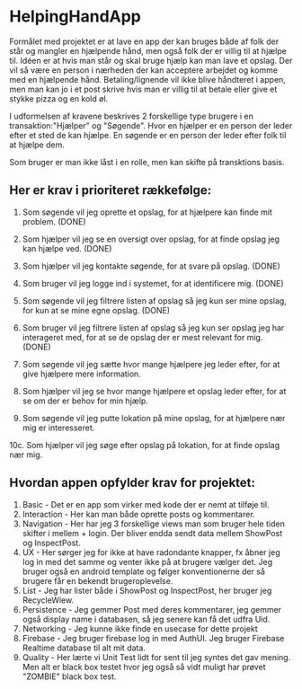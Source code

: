 # HelpingHandApp


Formålet med projektet er at lave en app der kan bruges både af folk der står og mangler en hjælpende hånd, men også folk der er villig til at hjælpe til.
Idéen er at hvis man står og skal bruge hjælp kan man lave et opslag. Der vil så være en person i nærheden der kan acceptere arbejdet og komme med en hjælpende hånd.
Betaling/lignende vil ikke blive håndteret i appen, men man kan jo i et post skrive hvis man er villig til at betale eller give et stykke pizza og en kold øl. 



I udformelsen af kravene beskrives 2 forskellige type brugere i en transaktion:"Hjælper" og "Søgende".
Hvor en hjælper er en person der leder efter et sted de kan hjælpe.
En søgende er en person der leder efter folk til at hjælpe dem.

Som bruger er man ikke låst i en rolle, men kan skifte på transktions basis.



## Her er  krav i prioriteret rækkefølge: 

1. Som søgende vil jeg oprette et opslag, for at hjælpere kan finde mit problem.     (DONE)

2. Som hjælper vil jeg se en oversigt over opslag, for at finde opslag jeg kan hjælpe ved.   (DONE)

3. Som hjælper vil jeg kontakte søgende, for at svare på opslag.    (DONE)

4. Som bruger vil jeg logge ind i systemet, for at identificere mig.   (DONE)

5. Som søgende vil jeg filtrere listen af opslag så jeg kun ser mine opslag, for kun at se mine egne opslag. (DONE)

6. Som bruger vil jeg filtrere listen af opslag så jeg kun ser opslag jeg har interageret med, for at se de opslag der er mest relevant for mig. (DONE)

7. Som søgende vil jeg sætte hvor mange hjælpere jeg leder efter, for at give hjælpere mere information.

8. Som hjælper vil jeg se hvor mange hjælpere et opslag leder efter, for at se om der er behov for min hjælp.

9. Som søgende vil jeg putte lokation på mine opslag, for at hjælpere nær mig er interesseret.  

10c. Som hjælper vil jeg søge efter opslag på lokation, for at finde opslag nær mig.



## Hvordan appen opfylder krav for projektet:
1. Basic - Det er en app som virker med kode der er nemt at tilføje til.
2. Interaction - Her kan man både oprette posts og kommentarer.
3. Navigation - Her har jeg 3 forskellige views man som bruger hele tiden skifter i mellem + login. Der bliver endda sendt data mellem ShowPost og InspectPost.
4. UX - Her sørger jeg for ikke at have radondante knapper, fx åbner jeg log in med det samme og venter ikke på at brugere vælger det. Jeg bruger også en android template og følger konventionerne der så brugere får en bekendt brugeroplevelse.
5. List - Jeg har lister både i ShowPost og InspectPost, her bruger jeg RecycleWiew.
6. Persistence - Jeg gemmer Post med deres kommentarer, jeg gemmer også display name i databasen, så jeg senere kan få det udfra Uid.
7. Networking - Jeg kunne ikke finde en usecase for dette projekt 
8. Firebase - Jeg bruger firebase log in med AuthUI. Jeg bruger Firebase Realtime database til alt mit data.
9. Quality - Her lærte vi Unit Test lidt for sent til jeg syntes det gav mening. Men alt er black box testet hvor jeg også så vidt muligt har prøvet "ZOMBIE" black box test.
 
